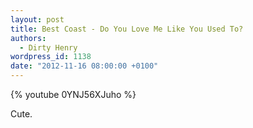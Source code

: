 ```yaml
---
layout: post
title: Best Coast - Do You Love Me Like You Used To?
authors:
  - Dirty Henry
wordpress_id: 1138
date: "2012-11-16 08:00:00 +0100"
---
```


{% youtube 0YNJ56XJuho %}

Cute.

